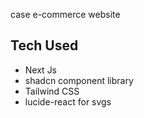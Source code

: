 case e-commerce website

## Tech Used
- Next Js
- shadcn component library
- Tailwind CSS
- lucide-react for svgs